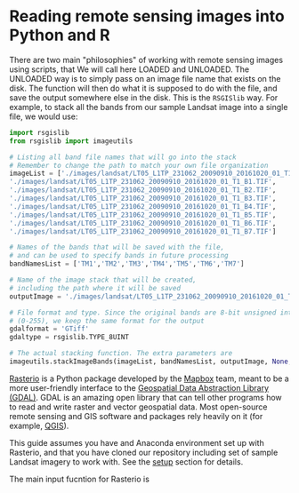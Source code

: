 # Reading remote sensing images into Python and R

There are two main "philosophies" of working with remote sensing images using scripts, that We will call here LOADED and UNLOADED. The UNLOADED way is to simply pass on an image file name that exists on the disk. The function will then do what it is supposed to do with the file, and save the output somewhere else in the disk. This is the `RSGISlib` way. For example, to stack all the bands from our sample Landsat image into a single file, we would use:

```python
import rsgislib
from rsgislib import imageutils

# Listing all band file names that will go into the stack
# Remember to change the path to match your own file organization
imageList = ['./images/landsat/LT05_L1TP_231062_20090910_20161020_01_T1_B1.TIF',
'./images/landsat/LT05_L1TP_231062_20090910_20161020_01_T1_B1.TIF',
'./images/landsat/LT05_L1TP_231062_20090910_20161020_01_T1_B2.TIF',
'./images/landsat/LT05_L1TP_231062_20090910_20161020_01_T1_B3.TIF',
'./images/landsat/LT05_L1TP_231062_20090910_20161020_01_T1_B4.TIF',
'./images/landsat/LT05_L1TP_231062_20090910_20161020_01_T1_B5.TIF',
'./images/landsat/LT05_L1TP_231062_20090910_20161020_01_T1_B6.TIF',
'./images/landsat/LT05_L1TP_231062_20090910_20161020_01_T1_B7.TIF']

# Names of the bands that will be saved with the file,
# and can be used to specify bands in future processing
bandNamesList = ['TM1','TM2','TM3','TM4','TM5','TM6','TM7']

# Name of the image stack that will be created,
# including the path where it will be saved
outputImage = './images/landsat/LT05_L1TP_231062_20090910_20161020_01_T1_B1-7.TIF'

# File format and type. Since the original bands are 8-bit unsigned integers
# (0-255), we keep the same format for the output
gdalformat = 'GTiff'
gdaltype = rsgislib.TYPE_8UINT

# The actual stacking function. The extra parameters are
imageutils.stackImageBands(imageList, bandNamesList, outputImage, None, 0, gdalformat, gdaltype)
```




[Rasterio](https://mapbox.github.io/rasterio/index.html) is a Python package developed by the [Mapbox](https://www.mapbox.com/) team, meant to be a more user-friendly interface to the [Geospatial Data Abstraction Library (GDAL)](http://www.gdal.org/). GDAL is an amazing open library that can tell other programs how to read and write raster and vector geospatial data. Most open-source remote sensing and GIS software and packages rely heavily on it (for example, [QGIS](www.qgis.org)).

This guide assumes you have and Anaconda environment set up with Rasterio, and that you have cloned our repository including set of sample Landsat imagery to work with. See the [setup](setup.md) section for details.

The main input fucntion for Rasterio is
